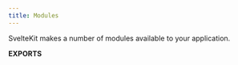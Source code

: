 ```yaml
---
title: Modules
---
```


SvelteKit makes a number of modules available to your application.

**EXPORTS**

